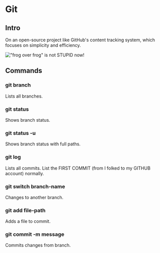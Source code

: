 # Git

## Intro
On an open-source project like GitHub's content tracking system, which focuses on simplicity and efficiency.

!["frog over frog" is not STUPID now!](https://media0.giphy.com/media/v1.Y2lkPTc5MGI3NjExM3NtZnZwOWNtb2poMzl2MmxyMWYzMGx2aWNqa3UwZDhqMGdvMHVqYSZlcD12MV9pbnRlcm5hbF9naWZfYnlfaWQmY3Q9Zw/ggGhuVtIt41J3oY6Gp/giphy.gif)

## Commands

### git branch
Lists all branches.

### git status
Shows branch status.

### git status -u
Shows branch status with full paths.

### git log
Lists all commits. List the FIRST COMMIT (from I folked to my GITHUB account) normally.

### git switch branch-name
Changes to another branch.

### git add file-path
Adds a file to commit.

### git commit -m message
Commits changes from branch.